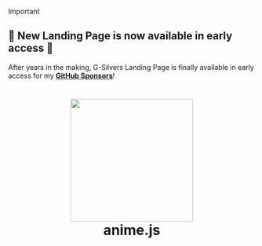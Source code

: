 > [!IMPORTANT]
> ## 🎉 New Landing Page is now available in early access 🎉
>
> After years in the making, G-Silvers Landing Page is finally available in early access for my **[GitHub Sponsors](https://www.facebook.com/CpaLandingPages)**!

<h1 align="center">
  <a href="https://www.facebook.com/CpaLandingPages"><img src="https://clintbird.com/images/posts/2017/gifs-2.gif" width="250"/></a>
  <br>
  anime.js
</h1>
